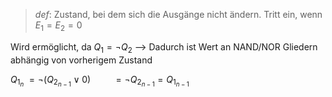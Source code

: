 > _def_: Zustand, bei dem sich die Ausgänge nicht ändern.
> Tritt ein, wenn $E_{1} = E_{2} = 0$

Wird ermöglicht, da $Q_{1} = \lnot Q_{2}$
--> Dadurch ist Wert an NAND/NOR Gliedern abhängig von vorherigem Zustand

$Q_{1_{n}} \ =  \lnot (Q_{2_{n-1}} \lor 0)$
$\qquad= \lnot Q_{2_{n-1}} = Q_{1_{n-1}}$ 